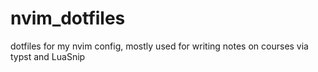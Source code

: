# nvim_dotfiles
dotfiles for my nvim config, mostly used for writing notes on courses via typst and LuaSnip
